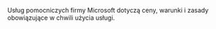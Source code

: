 Usług pomocniczych firmy Microsoft dotyczą ceny, warunki i zasady obowiązujące w chwili użycia usługi.

<!--HONumber=Oct16_HO1-->


